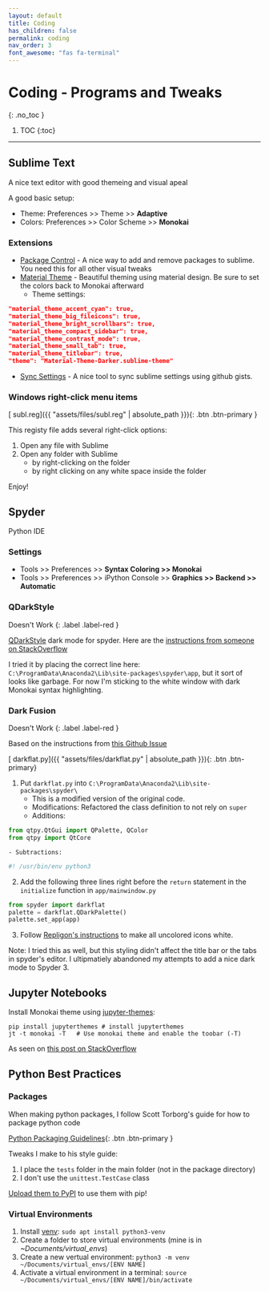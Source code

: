 ```yaml
---
layout: default
title: Coding
has_children: false
permalink: coding
nav_order: 3
font_awesome: "fas fa-terminal"
---
```



# <i class="{{ page.font_awesome }}"></i> Coding - Programs and Tweaks
{: .no_toc }

1. TOC
{:toc}

---

## Sublime Text
A nice text editor with good themeing and visual apeal

A good basic setup: 
- Theme: Preferences >> Theme >> **Adaptive**
- Colors: Preferences >> Color Scheme >> **Monokai**

### Extensions
- [Package Control](https://packagecontrol.io/installation) - A nice way to add and remove packages to sublime. You need this for all other visual tweaks
- [Material Theme](https://github.com/equinusocio/material-theme) - Beautiful theming using material design. Be sure to set the colors back to Monokai afterward
	- Theme settings:
```json
"material_theme_accent_cyan": true,
"material_theme_big_fileicons": true,
"material_theme_bright_scrollbars": true,
"material_theme_compact_sidebar": true,
"material_theme_contrast_mode": true,
"material_theme_small_tab": true,
"material_theme_titlebar": true,
"theme": "Material-Theme-Darker.sublime-theme"
```
- [Sync Settings](https://packagecontrol.io/packages/Sync%20Settings) - A nice tool to sync sublime settings using github gists.


### Windows right-click menu items

[<i class="fas fa-file-alt"></i> subl.reg]({{ "assets/files/subl.reg" | absolute_path }}){: .btn .btn-primary }

This registy file adds several right-click options:
1. Open any file with Sublime
2. Open any folder with Sublime
	- by right-clicking on the folder
	- by right clicking on any white space inside the folder

Enjoy!


## Spyder
Python IDE

### Settings
- Tools >> Preferences >> **Syntax Coloring >> Monokai**
- Tools >> Preferences >> iPython Console >> **Graphics >> Backend >> Automatic**

### QDarkStyle

Doesn't Work
{: .label .label-red }

[QDarkStyle](https://github.com/ColinDuquesnoy/QDarkStyleSheet) dark mode for spyder. Here are the [instructions from someone on StackOverflow](https://github.com/spyder-ide/spyder/issues/2350#issuecomment-436320189)

I tried it by placing the correct line here: `C:\ProgramData\Anaconda2\Lib\site-packages\spyder\app`, but it sort of looks like garbage. For now I'm sticking to the white window with dark Monokai syntax highlighting.

### Dark Fusion

Doesn't Work
{: .label .label-red }

Based on the instructions from [this Github Issue](https://github.com/spyder-ide/spyder/issues/2350#issuecomment-440693015)

[<i class="fas fa-file-code"></i> darkflat.py]({{ "assets/files/darkflat.py" | absolute_path }}){: .btn .btn-primary}

1. Put `darkflat.py` into `C:\ProgramData\Anaconda2\Lib\site-packages\spyder\`
	- This is a modified version of the original code.
	- Modifications: Refactored the class definition to not rely on `super`
	- Additions: 
```python
from qtpy.QtGui import QPalette, QColor
from qtpy import QtCore
```
	- Subtractions:
```python
#! /usr/bin/env python3
```


2. Add the following three lines right before the `return` statement in the `initialize` function in `app/mainwindow.py`
```python
from spyder import darkflat
palette = darkflat.QDarkPalette()
palette.set_app(app)
```

3. Follow [Repligon's instructions](https://github.com/spyder-ide/spyder/issues/2350#issuecomment-440693015) to make all uncolored icons white.

Note: I tried this as well, but this styling didn't affect the title bar or the tabs in spyder's editor. I ultipmatiely abandoned my attempts to add a nice dark mode to Spyder 3.


## Jupyter Notebooks

Install Monokai theme using [jupyter-themes](https://github.com/dunovank/jupyter-themes):
```shell
pip install jupyterthemes # install jupyterthemes
jt -t monokai -T   # Use monokai theme and enable the toobar (-T)
```

As seen on [this post on StackOverflow](https://stackoverflow.com/a/49444359)


## Python Best Practices

### Packages
When making python packages, I follow Scott Torborg's guide for how to package python code

[Python Packaging Guidelines](https://python-packaging.readthedocs.io/en/latest/index.html){: .btn .btn-primary }

Tweaks I make to his style guide:
1. I place the `tests` folder in the main folder (not in the package directory)
2. I don't use the `unittest.TestCase` class

[Upload them to PyPI](https://realpython.com/pypi-publish-python-package/) to use them with pip!


### Virtual Environments
1. Install [venv](https://docs.python.org/3/library/venv.html): `sudo apt install python3-venv`
2. Create a folder to store virtual environments (mine is in _~Documents/virtual_envs_)
3. Create a new vertual environment: `python3 -m venv ~/Documents/virtual_envs/[ENV NAME]`
4. Activate a virtual environment in a terminal: `source ~/Documents/virtual_envs/[ENV NAME]/bin/activate`
